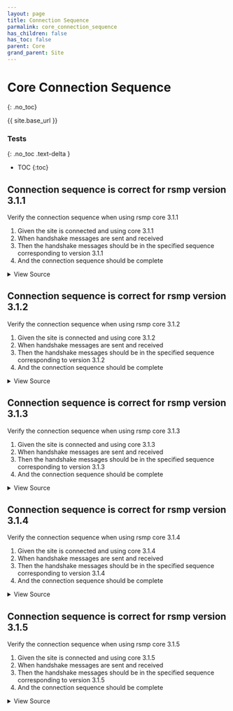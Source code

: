 ```yaml
---
layout: page
title: Connection Sequence
parmalink: core_connection_sequence
has_children: false
has_toc: false
parent: Core
grand_parent: Site
---
```


# Core Connection Sequence
{: .no_toc}

{{ site.base_url }}


### Tests
{: .no_toc .text-delta }

- TOC
{:toc}

## Connection sequence is correct for rsmp version 3.1.1

Verify the connection sequence when using rsmp core 3.1.1

1. Given the site is connected and using core 3.1.1
2. When handshake messages are sent and received
3. Then the handshake messages should be in the specified sequence corresponding to version 3.1.1
4. And the connection sequence should be complete

<details markdown="block">
  <summary>
     View Source
  </summary>
```ruby
check_sequence '3.1.1'
```
</details>




## Connection sequence is correct for rsmp version 3.1.2

Verify the connection sequence when using rsmp core 3.1.2

1. Given the site is connected and using core 3.1.2
2. When handshake messages are sent and received
3. Then the handshake messages should be in the specified sequence corresponding to version 3.1.2
4. And the connection sequence should be complete

<details markdown="block">
  <summary>
     View Source
  </summary>
```ruby
check_sequence '3.1.2'
```
</details>




## Connection sequence is correct for rsmp version 3.1.3

Verify the connection sequence when using rsmp core 3.1.3

1. Given the site is connected and using core 3.1.3
2. When handshake messages are sent and received
3. Then the handshake messages should be in the specified sequence corresponding to version 3.1.3
4. And the connection sequence should be complete

<details markdown="block">
  <summary>
     View Source
  </summary>
```ruby
check_sequence '3.1.3'
```
</details>




## Connection sequence is correct for rsmp version 3.1.4

Verify the connection sequence when using rsmp core 3.1.4

1. Given the site is connected and using core 3.1.4
2. When handshake messages are sent and received
3. Then the handshake messages should be in the specified sequence corresponding to version 3.1.4
4. And the connection sequence should be complete

<details markdown="block">
  <summary>
     View Source
  </summary>
```ruby
check_sequence '3.1.4'
```
</details>




## Connection sequence is correct for rsmp version 3.1.5

Verify the connection sequence when using rsmp core 3.1.5

1. Given the site is connected and using core 3.1.5
2. When handshake messages are sent and received
3. Then the handshake messages should be in the specified sequence corresponding to version 3.1.5
4. And the connection sequence should be complete

<details markdown="block">
  <summary>
     View Source
  </summary>
```ruby
check_sequence '3.1.5'
```
</details>


